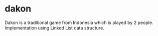 # dakon
Dakon is a traditional game from Indonesia which is played by 2 people. Implementation using Linked List data structure.
